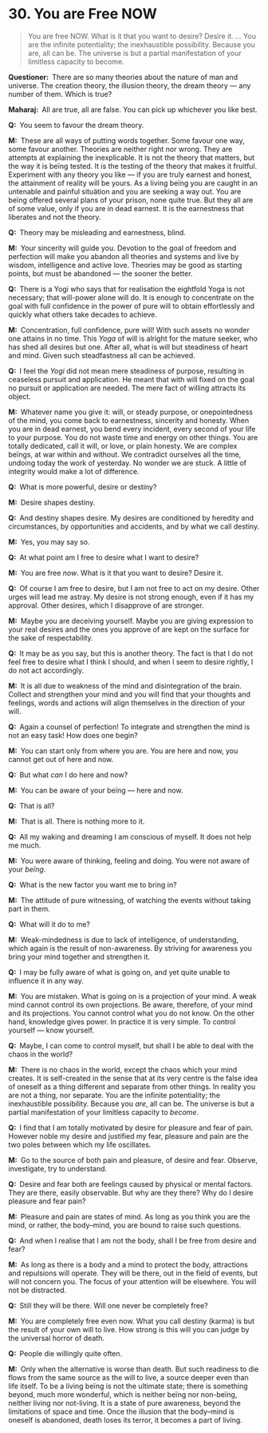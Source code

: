 # 30. You are Free NOW

>You are free NOW. What is it that you want to desire? Desire it. … You are the infinite potentiality; the
inexhaustible possibility. Because you <span style=font-style:normal>are</span>, all can be. The universe is but a partial manifestation of your limitless capacity to <span style=font-style:normal>become</span>.

**Questioner:**&ensp;There are so many theories about the nature of man and universe. The creation theory, the illusion theory, the dream theory — any number of them. Which is true?

**Maharaj:**&ensp;All are true, all are false. You can pick up whichever you like best.

**Q:**&ensp;You seem to favour the dream theory.

**M:**&ensp;These are all ways of putting words together. Some favour one way, some favour another. Theories are neither right nor wrong. They are attempts at explaining the inexplicable. It is not the theory that matters, but the way it is beïng tested. It is the testing of the theory that makes it fruitful. Experiment with any theory you like — if you are truly earnest and honest, the attainment of reality will be yours. As a living beïng you are caught in an untenable and painful situätion and you are seeking a way out. You are beïng offered several plans of your prison, none quite true. But they all are of some value, only if you are in dead earnest. It is the earnestness that liberates and not the theory.

**Q:**&ensp;Theory may be misleading and earnestness, blind.

**M:**&ensp;Your sincerity will guide you. Devotion to the goal of freedom and perfection will make you abandon all theories and systems and live by wisdom, intelligence and active love. Theories may be good as starting points, but must be abandoned — the sooner the better.

**Q:**&ensp;There is a <span data-tippy-content="One who practices <em>yoga</em>.">Yogi</span> who says that for realisation the eightfold <span data-tippy-content="One of the six systems of the Hindu philosophy (from <em>yoj</em>, to yoke or join). <em>Yoga</em> teaches the means by which the individual spirit (<em>jivatma</em>) can be joined or united with the universal spirit (<em>Paramatma</em>).">Yoga</span> is not necessary; that will-power alone will do. It is enough to concentrate on the goal with full confidence in the power of pure will to obtain effortlessly and quickly what others take decades to achieve.

**M:**&ensp;Concentration, full confidence, pure will! With such assets no wonder one attains in no time. This *Yoga* of will is alright for the mature seeker, who has shed all desires but one. After all, what is will but steadiness of heart and mind. Given such steadfastness all can be achieved.

**Q:**&ensp;I feel the *Yogi* did not mean mere steadiness of purpose, resulting in ceaseless pursuit and application. He meant that with will fixed on the goal no pursuit or application are needed. The mere fact of willing attracts its object.

**M:**&ensp;Whatever name you give it: will, or steady purpose, or onepointedness of the mind, you come back to earnestness, sincerity and honesty. When you are in dead earnest, you bend every incident, every second of your life to your purpose. You do not waste time and energy on other things. You are totally dedicated, call it will, or love, or plain honesty. We are complex beïngs, at war within and without. We contradict ourselves all the time, undoing today the work of yesterday. No wonder we are stuck. A little of integrity would make a lot of difference.

**Q:**&ensp;What is more powerful, desire or destiny?

**M:**&ensp;Desire shapes destiny.

**Q:**&ensp;And destiny shapes desire. My desires are conditioned by heredity and circumstances, by opportunities and accidents, and by what we call destiny.

**M:**&ensp;Yes, you may say so.

**Q:**&ensp;At what point am I free to desire what I want to desire?

**M:**&ensp;You are free *now*. What is it that you want to desire? Desire it.

**Q:**&ensp;Of course I am free to desire, but I am not free to act on my desire. Other urges will lead me astray. My desire is not strong enough, even if it has my approval. Other desires, which I disapprove of are stronger.

**M:**&ensp;Maybe you are deceiving yourself. Maybe you are giving expression to your real desires and the ones you approve of are kept on the surface for the sake of respectability.

**Q:**&ensp;It may be as you say, but this is another theory. The fact is that I do not feel free to desire what I think I should, and when I seem to desire rightly, I do not act accordingly.

**M:**&ensp;It is all due to weakness of the mind and disintegration of the brain. Collect and strengthen your mind and you will find that your thoughts and feelings, words and actions will align themselves in the direction of your will.

**Q:**&ensp;Again a counsel of perfection! To integrate and strengthen the mind is not an easy task! How does one begin?

**M:**&ensp;You can start only from where you are. You are here and now, you cannot get out of here and now.

**Q:**&ensp;But what *can* I do here and now?

**M:**&ensp;You can be aware of your beïng — here and now.

**Q:**&ensp;That is all?

**M:**&ensp;That is all. There is nothing more to it.

**Q:**&ensp;All my waking and dreaming I am conscious of myself. It does not help me much.

**M:**&ensp;You were aware of thinking, feeling and doing. You were not aware of your *beïng*.

**Q:**&ensp;What is the new factor you want me to bring in?

**M:**&ensp;The attitude of pure witnessing, of watching the events without taking part in them.

**Q:**&ensp;What will it do to me?

**M:**&ensp;Weak-mindedness is due to lack of intelligence, of understanding, which again is the result of non-awareness. By striving for awareness you bring your mind together and strengthen it.

**Q:**&ensp;I may be fully aware of what is going on, and yet quite unable to influence it in any way.

**M:**&ensp;You are mistaken. What is going on is a projection of your mind. A weak mind cannot control its own projections. Be aware, therefore, of your mind and its projections. You cannot control what you do not know. On the other hand, knowledge gives power. In practice it is very simple. To control yourself — know yourself.

**Q:**&ensp;Maybe, I can come to control myself, but shall I be able to deal with the chaos in the world?

**M:**&ensp;There is no chaos in the world, except the chaos which your mind creates. It is self-created in the sense that at its very centre is the false idea of oneself as a thing different and separate from other things. In reality you are not a thing, nor separate. You are the infinite potentiality; the inexhaustible possibility. Because you *are*, all can be. The universe is but a partial manifestation of your limitless capacity to *become*.

**Q:**&ensp;I find that I am totally motivated by desire for pleasure and fear of pain. However noble my desire and justified my fear, pleasure and pain are the two poles between which my life oscillates.

**M:**&ensp;Go to the source of both pain and pleasure, of desire and fear. Observe, investigate, try to understand.

**Q:**&ensp;Desire and fear both are feelings caused by physical or mental factors. They are there, easily observable. But why are they there? Why do l desire pleasure and fear pain?

**M:**&ensp;Pleasure and pain are states of mind. As long as you think you are the mind, or rather, the body–mind, you are bound to raise such questions.

**Q:**&ensp;And when I realise that I am not the body, shall I be free from desire and fear?

**M:**&ensp;As long as there is a body and a mind to protect the body, attractions and repulsions will operate. They will be there, out in the field of events, but will not concern you. The focus of your attention will be elsewhere. You will not be distracted.

**Q:**&ensp;Still they will be there. Will one never be completely free?

**M:**&ensp;You are completely free even now. What you call destiny (<span data-tippy-content="Action or “the fruits of action”. <em>Karma</em> is of three kinds: <em>sanchita</em> (accumulated from previous births), <em>prarabdha</em> (portion of the past <em>karma</em> to be worked out in the present life) and <em>agami</em> (the current <em>karma</em> the result of which will fructify in future).">karma</span>) is but the result of your own will to live. How strong is this will you can judge by the universal horror of death.

**Q:**&ensp;People die willingly quite often.

**M:**&ensp;Only when the alternative is worse than death. But such readiness to die flows from the same source as the will to live, a source deeper even than life itself. To be a living beïng is not the ultimate state; there is something beyond, much more wonderful, which is neither beïng nor non-beïng, neither living nor not-living. It is a state of pure awareness, beyond the limitations of space and time. Once the illusion that the body–mind is oneself is abandoned, death loses its terror, it becomes a part of living.

<script>
export default {
  props: ["slot-key"],
  mounted () {
    tippy("[data-tippy-content]", {allowHTML: true});
  }
}
</script>